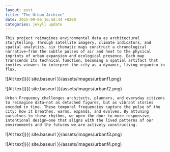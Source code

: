 ```yaml
---
layout: post
title: "The Urban Archive"
date: 2025-09-06 16:58:44 +0200
categories: jekyll update
---
```


`This project reimagines environmental data as architectural storytelling. Through satellite imagery, climate indicators, and spatial analytics, six thematic maps construct a chronological narrative—from the subtle pulses of air and heat to the physical imprints of urban expansion and ecological presence. Each map transcends its technical function, becoming a spatial artifact that invites viewers to interpret the city as a dynamic, living organism in flux.`

![Alt text]({{ site.baseurl }}/assets/images/urbanf1.png)

![Alt text]({{ site.baseurl }}/assets/images/urbanf2.png)

`Urban Frequency challenges architects, planners, and everyday citizens to reimagine data—not as detached figures, but as vibrant stories encoded in time. These temporal frequencies capture the pulse of the city: how it breathes, warms, expands, and evolves. By attuning ourselves to these rhythms, we open the door to more responsive, intentional design—one that aligns with the lived patterns of our environments and the futures we are actively constructing.`

![Alt text]({{ site.baseurl }}/assets/images/urbanf3.png)

![Alt text]({{ site.baseurl }}/assets/images/urbanf4.png)
